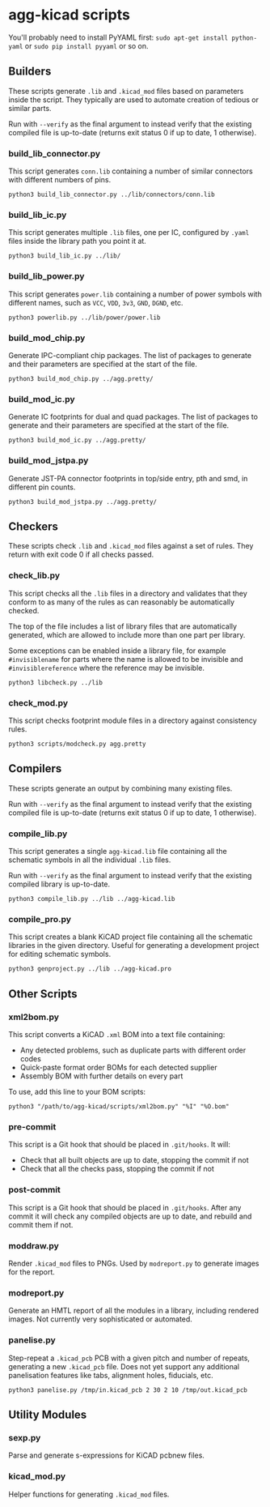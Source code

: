 # agg-kicad scripts

You'll probably need to install PyYAML first:
`sudo apt-get install python-yaml` or `sudo pip install pyyaml` or so on.


## Builders

These scripts generate `.lib` and `.kicad_mod` files based on parameters inside 
the script. They typically are used to automate creation of tedious or similar 
parts.

Run with `--verify` as the final argument to instead verify that the existing 
compiled file is up-to-date (returns exit status 0 if up to date, 1 otherwise).

### build_lib_connector.py

This script generates `conn.lib` containing a number of similar connectors with 
different numbers of pins.

`python3 build_lib_connector.py ../lib/connectors/conn.lib`

### build_lib_ic.py

This script generates multiple `.lib` files, one per IC, configured by `.yaml`
files inside the library path you point it at.

`python3 build_lib_ic.py ../lib/`

### build_lib_power.py

This script generates `power.lib` containing a number of power symbols with 
different names, such as `VCC`, `VDD`, `3v3`, `GND`, `DGND`, etc.

`python3 powerlib.py ../lib/power/power.lib`

### build_mod_chip.py

Generate IPC-compliant chip packages. The list of packages to generate and 
their parameters are specified at the start of the file.

`python3 build_mod_chip.py ../agg.pretty/`

### build_mod_ic.py

Generate IC footprints for dual and quad packages. The list of packages to 
generate and their parameters are specified at the start of the file.

`python3 build_mod_ic.py ../agg.pretty/`

### build_mod_jstpa.py

Generate JST-PA connector footprints in top/side entry, pth and smd, in 
different pin counts.

`python3 build_mod_jstpa.py ../agg.pretty/`

## Checkers

These scripts check `.lib` and `.kicad_mod` files against a set of rules. They 
return with exit code 0 if all checks passed.

### check_lib.py

This script checks all the `.lib` files in a directory and validates that they 
conform to as many of the rules as can reasonably be automatically checked.

The top of the file includes a list of library files that are automatically 
generated, which are allowed to include more than one part per library.

Some exceptions can be enabled inside a library file, for example 
`#invisiblename` for parts where the name is allowed to be invisible and 
`#invisiblereference` where the reference may be invisible.

`python3 libcheck.py ../lib`

### check_mod.py

This script checks footprint module files in a directory against consistency 
rules.

`python3 scripts/modcheck.py agg.pretty`

## Compilers

These scripts generate an output by combining many existing files.

Run with `--verify` as the final argument to instead verify that the existing 
compiled file is up-to-date (returns exit status 0 if up to date, 1 otherwise).

### compile_lib.py

This script generates a single `agg-kicad.lib` file containing all the 
schematic symbols in all the individual `.lib` files.

Run with `--verify` as the final argument to instead verify that the existing 
compiled library is up-to-date.

`python3 compile_lib.py ../lib ../agg-kicad.lib`

### compile_pro.py

This script creates a blank KiCAD project file containing all the schematic 
libraries in the given directory. Useful for generating a development project 
for editing schematic symbols.

`python3 genproject.py ../lib ../agg-kicad.pro`

## Other Scripts

### xml2bom.py

This script converts a KiCAD `.xml` BOM into a text file containing:
* Any detected problems, such as duplicate parts with different order codes
* Quick-paste format order BOMs for each detected supplier
* Assembly BOM with further details on every part

To use, add this line to your BOM scripts:

`python3 "/path/to/agg-kicad/scripts/xml2bom.py" "%I" "%O.bom"`

### pre-commit

This script is a Git hook that should be placed in `.git/hooks`. It will:

* Check that all built objects are up to date, stopping the commit if not
* Check that all the checks pass, stopping the commit if not

### post-commit

This script is a Git hook that should be placed in `.git/hooks`. After any 
commit it will check any compiled objects are up to date, and rebuild and 
commit them if not.

### moddraw.py

Render `.kicad_mod` files to PNGs. Used by `modreport.py` to generate images 
for the report.

### modreport.py

Generate an HMTL report of all the modules in a library, including rendered 
images. Not currently very sophisticated or automated.

### panelise.py

Step-repeat a `.kicad_pcb` PCB with a given pitch and number of repeats, 
generating a new `.kicad_pcb` file. Does not yet support any additional 
panelisation features like tabs, alignment holes, fiducials, etc.

`python3 panelise.py /tmp/in.kicad_pcb 2 30 2 10 /tmp/out.kicad_pcb`

## Utility Modules

### sexp.py

Parse and generate s-expressions for KiCAD pcbnew files.

### kicad_mod.py

Helper functions for generating `.kicad_mod` files.
